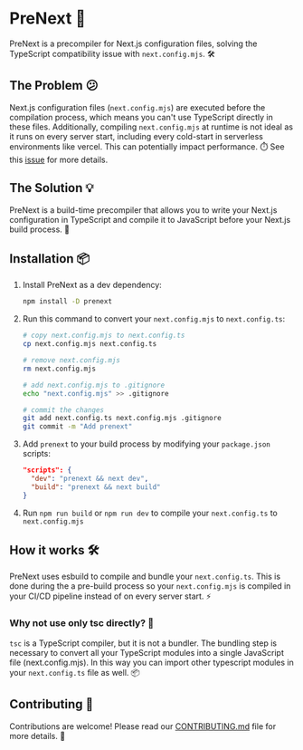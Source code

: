 # PreNext 🚀

PreNext is a precompiler for Next.js configuration files, solving the TypeScript compatibility issue with `next.config.mjs`. 🛠️

## The Problem 😕

Next.js configuration files (`next.config.mjs`) are executed before the compilation process, which means you can't use TypeScript directly in these files. Additionally, compiling `next.config.mjs` at runtime is not ideal as it runs on every server start, including every cold-start in serverless environments like vercel. This can potentially impact performance. ⏱️ See this [issue](https://github.com/vercel/next.js/issues/5318#issuecomment-540530085) for more details.

## The Solution 💡

PreNext is a build-time precompiler that allows you to write your Next.js configuration in TypeScript and compile it to JavaScript before your Next.js build process. 🎉

## Installation 📦

1. Install PreNext as a dev dependency:

   ```bash
   npm install -D prenext
   ```

2. Run this command to convert your `next.config.mjs` to `next.config.ts`:

   ```bash
   # copy next.config.mjs to next.config.ts
   cp next.config.mjs next.config.ts

   # remove next.config.mjs
   rm next.config.mjs

   # add next.config.mjs to .gitignore
   echo "next.config.mjs" >> .gitignore

   # commit the changes
   git add next.config.ts next.config.mjs .gitignore
   git commit -m "Add prenext"
   ```

3. Add `prenext` to your build process by modifying your `package.json` scripts:

   ```json
   "scripts": {
     "dev": "prenext && next dev",
     "build": "prenext && next build"
   }
   ```

4. Run `npm run build` or `npm run dev` to compile your `next.config.ts` to `next.config.mjs`

## How it works 🛠️

PreNext uses esbuild to compile and bundle your `next.config.ts`. This is done during the a pre-build process so your `next.config.mjs` is compiled in your CI/CD pipeline instead of on every server start. ⚡️

### Why not use only tsc directly? 🤔

`tsc` is a TypeScript compiler, but it is not a bundler. The bundling step is necessary to convert all your TypeScript modules into a single JavaScript file (next.config.mjs). In this way you can import other typescript modules in your `next.config.ts` file as well. 📦

## Contributing 🤝

Contributions are welcome! Please read our [CONTRIBUTING.md](CONTRIBUTING.md) file for more details. 🌟

